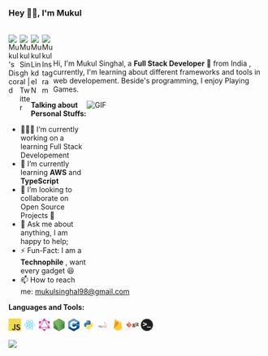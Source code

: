 ### Hey 👋🏽, I'm Mukul

<br/>

<a href="https://discord.gg/Pr7JYP">
  <img align="left" alt="Mukul's Discord" width="22px" src="https://cdn.jsdelivr.net/npm/simple-icons@v3/icons/discord.svg" />
</a>
<a href="https://twitter.com/MukulSi13325245">
  <img align="left" alt="Mukul Singhal | Twitter" width="22px" src="https://cdn.jsdelivr.net/npm/simple-icons@v3/icons/twitter.svg" />
</a>
<a href="https://www.linkedin.com/in/mukul-singhal-417279188/">
  <img align="left" alt="Mukul LinkdeIN" width="22px" src="https://cdn.jsdelivr.net/npm/simple-icons@v3/icons/linkedin.svg" />
</a>
<a href="https://www.instagram.com/mukul.singhal.104/?hl=en">
  <img align="left" alt="Mukul Instagram" width="22px" src="https://cdn.jsdelivr.net/npm/simple-icons@v3/icons/instagram.svg" />
</a>
<br />

<br>

Hi, I'm Mukul Singhal, a <b>Full Stack Developer</b> 🚀 from India , currently, I'm learning about different frameworks and tools in web developement. Beside's programming, I enjoy Playing Games.

  <img align="right" alt="GIF" width=350 height=350 src="https://media4.giphy.com/media/Y0b2MpUTfnrUa3jIM7/giphy.gif?cid=ecf05e4749f7zey47xvwkg803mb802cfrpxyhlvfkvysm8ja&rid=giphy.gif" />
  
**Talking about Personal Stuffs:**

- 👨🏽‍💻 I’m currently working on a learning Full Stack Developement 
- 🌱 I’m currently learning <b>AWS</b> and <b>TypeScript</b>
- 👯 I’m looking to collaborate on Open Source Projects 🤝
- 💬 Ask me about anything, I am happy to help;
- ⚡️ Fun-Fact: I am a <b>Technophile</b> , want every gadget :laughing:
- 📫 How to reach me: mukulsinghal98@gmail.com

**Languages and Tools:**

<code><img height="25" src="https://raw.githubusercontent.com/github/explore/80688e429a7d4ef2fca1e82350fe8e3517d3494d/topics/javascript/javascript.png"></code>
<code><img height="25" src="https://raw.githubusercontent.com/github/explore/80688e429a7d4ef2fca1e82350fe8e3517d3494d/topics/react/react.png"></code>
<code><img height="25" src="https://raw.githubusercontent.com/github/explore/5c058a388828bb5fde0bcafd4bc867b5bb3f26f3/topics/graphql/graphql.png"></code>
<code><img height="25" src="https://raw.githubusercontent.com/github/explore/80688e429a7d4ef2fca1e82350fe8e3517d3494d/topics/nodejs/nodejs.png"></code>
<code><img height="25" src="https://raw.githubusercontent.com/github/explore/80688e429a7d4ef2fca1e82350fe8e3517d3494d/topics/cpp/cpp.png"></code>
<code><img height="25" src="https://raw.githubusercontent.com/github/explore/80688e429a7d4ef2fca1e82350fe8e3517d3494d/topics/python/python.png"></code>
<code><img height="25" src="https://raw.githubusercontent.com/github/explore/80688e429a7d4ef2fca1e82350fe8e3517d3494d/topics/mysql/mysql.png"></code>
<code><img height="25" src="https://raw.githubusercontent.com/github/explore/80688e429a7d4ef2fca1e82350fe8e3517d3494d/topics/firebase/firebase.png"></code>
<code><img height="25" src="https://raw.githubusercontent.com/github/explore/80688e429a7d4ef2fca1e82350fe8e3517d3494d/topics/git/git.png"></code>
<code><img height="25" src="https://raw.githubusercontent.com/github/explore/80688e429a7d4ef2fca1e82350fe8e3517d3494d/topics/terminal/terminal.png"></code>

![](https://github-readme-stats.vercel.app/api?username=Mukul-Singhal&show_icons=true&hide_border=true&include_all_commits=true)
